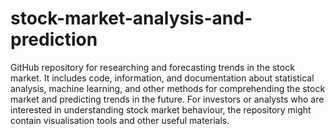 # stock-market-analysis-and-prediction
GitHub repository for researching and forecasting trends in the stock market. It includes code, information, and documentation about statistical analysis, machine learning, and other methods for comprehending the stock market and predicting trends in the future. For investors or analysts who are interested in understanding stock market behaviour, the repository might contain visualisation tools and other useful materials.
